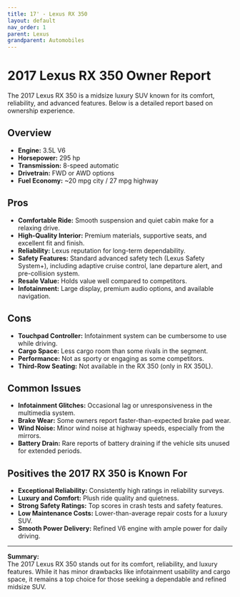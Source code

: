 ```yaml
---
title: 17' - Lexus RX 350
layout: default
nav_order: 1
parent: Lexus
grandparent: Automobiles
---
```


# 2017 Lexus RX 350 Owner Report

The 2017 Lexus RX 350 is a midsize luxury SUV known for its comfort, reliability, and advanced features. Below is a detailed report based on ownership experience.

## Overview

- **Engine:** 3.5L V6
- **Horsepower:** 295 hp
- **Transmission:** 8-speed automatic
- **Drivetrain:** FWD or AWD options
- **Fuel Economy:** ~20 mpg city / 27 mpg highway

## Pros

- **Comfortable Ride:** Smooth suspension and quiet cabin make for a relaxing drive.
- **High-Quality Interior:** Premium materials, supportive seats, and excellent fit and finish.
- **Reliability:** Lexus reputation for long-term dependability.
- **Safety Features:** Standard advanced safety tech (Lexus Safety System+), including adaptive cruise control, lane departure alert, and pre-collision system.
- **Resale Value:** Holds value well compared to competitors.
- **Infotainment:** Large display, premium audio options, and available navigation.

## Cons

- **Touchpad Controller:** Infotainment system can be cumbersome to use while driving.
- **Cargo Space:** Less cargo room than some rivals in the segment.
- **Performance:** Not as sporty or engaging as some competitors.
- **Third-Row Seating:** Not available in the RX 350 (only in RX 350L).

## Common Issues

- **Infotainment Glitches:** Occasional lag or unresponsiveness in the multimedia system.
- **Brake Wear:** Some owners report faster-than-expected brake pad wear.
- **Wind Noise:** Minor wind noise at highway speeds, especially from the mirrors.
- **Battery Drain:** Rare reports of battery draining if the vehicle sits unused for extended periods.

## Positives the 2017 RX 350 is Known For

- **Exceptional Reliability:** Consistently high ratings in reliability surveys.
- **Luxury and Comfort:** Plush ride quality and quietness.
- **Strong Safety Ratings:** Top scores in crash tests and safety features.
- **Low Maintenance Costs:** Lower-than-average repair costs for a luxury SUV.
- **Smooth Power Delivery:** Refined V6 engine with ample power for daily driving.

---

**Summary:**  
The 2017 Lexus RX 350 stands out for its comfort, reliability, and luxury features. While it has minor drawbacks like infotainment usability and cargo space, it remains a top choice for those seeking a dependable and refined midsize SUV.